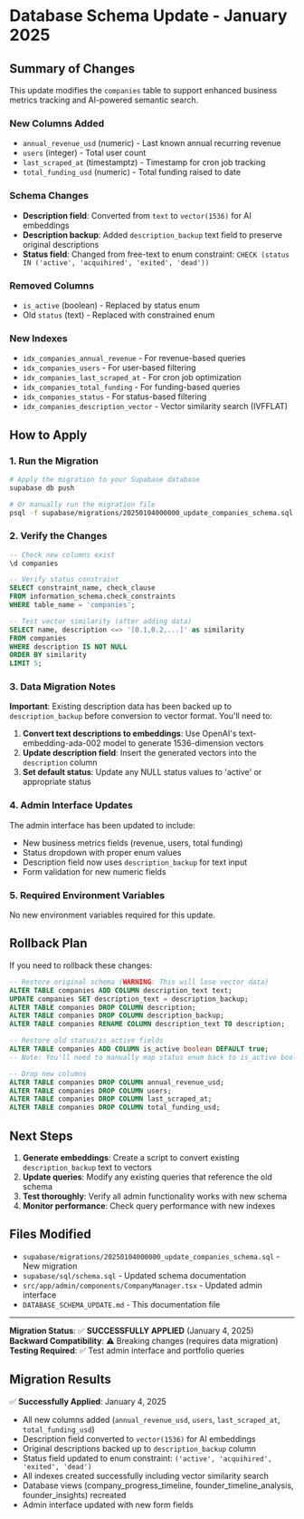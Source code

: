 # Database Schema Update - January 2025

## Summary of Changes

This update modifies the `companies` table to support enhanced business metrics tracking and AI-powered semantic search.

### New Columns Added
- `annual_revenue_usd` (numeric) - Last known annual recurring revenue
- `users` (integer) - Total user count 
- `last_scraped_at` (timestamptz) - Timestamp for cron job tracking
- `total_funding_usd` (numeric) - Total funding raised to date

### Schema Changes
- **Description field**: Converted from `text` to `vector(1536)` for AI embeddings
- **Description backup**: Added `description_backup` text field to preserve original descriptions
- **Status field**: Changed from free-text to enum constraint: `CHECK (status IN ('active', 'acquihired', 'exited', 'dead'))`

### Removed Columns
- `is_active` (boolean) - Replaced by status enum
- Old `status` (text) - Replaced with constrained enum

### New Indexes
- `idx_companies_annual_revenue` - For revenue-based queries
- `idx_companies_users` - For user-based filtering  
- `idx_companies_last_scraped_at` - For cron job optimization
- `idx_companies_total_funding` - For funding-based queries
- `idx_companies_status` - For status-based filtering
- `idx_companies_description_vector` - Vector similarity search (IVFFLAT)

## How to Apply

### 1. Run the Migration
```bash
# Apply the migration to your Supabase database
supabase db push

# Or manually run the migration file
psql -f supabase/migrations/20250104000000_update_companies_schema.sql
```

### 2. Verify the Changes
```sql
-- Check new columns exist
\d companies

-- Verify status constraint
SELECT constraint_name, check_clause 
FROM information_schema.check_constraints 
WHERE table_name = 'companies';

-- Test vector similarity (after adding data)
SELECT name, description <=> '[0.1,0.2,...]' as similarity 
FROM companies 
WHERE description IS NOT NULL 
ORDER BY similarity 
LIMIT 5;
```

### 3. Data Migration Notes

**Important**: Existing description data has been backed up to `description_backup` before conversion to vector format. You'll need to:

1. **Convert text descriptions to embeddings**: Use OpenAI's text-embedding-ada-002 model to generate 1536-dimension vectors
2. **Update description field**: Insert the generated vectors into the `description` column
3. **Set default status**: Update any NULL status values to 'active' or appropriate status

### 4. Admin Interface Updates

The admin interface has been updated to include:
- New business metrics fields (revenue, users, total funding)
- Status dropdown with proper enum values
- Description field now uses `description_backup` for text input
- Form validation for new numeric fields

### 5. Required Environment Variables

No new environment variables required for this update.

## Rollback Plan

If you need to rollback these changes:

```sql
-- Restore original schema (WARNING: This will lose vector data)
ALTER TABLE companies ADD COLUMN description_text text;
UPDATE companies SET description_text = description_backup;
ALTER TABLE companies DROP COLUMN description;
ALTER TABLE companies DROP COLUMN description_backup;
ALTER TABLE companies RENAME COLUMN description_text TO description;

-- Restore old status/is_active fields
ALTER TABLE companies ADD COLUMN is_active boolean DEFAULT true;
-- Note: You'll need to manually map status enum back to is_active boolean

-- Drop new columns
ALTER TABLE companies DROP COLUMN annual_revenue_usd;
ALTER TABLE companies DROP COLUMN users;
ALTER TABLE companies DROP COLUMN last_scraped_at;
ALTER TABLE companies DROP COLUMN total_funding_usd;
```

## Next Steps

1. **Generate embeddings**: Create a script to convert existing `description_backup` text to vectors
2. **Update queries**: Modify any existing queries that reference the old schema
3. **Test thoroughly**: Verify all admin functionality works with new schema
4. **Monitor performance**: Check query performance with new indexes

## Files Modified

- `supabase/migrations/20250104000000_update_companies_schema.sql` - New migration
- `supabase/sql/schema.sql` - Updated schema documentation  
- `src/app/admin/components/CompanyManager.tsx` - Updated admin interface
- `DATABASE_SCHEMA_UPDATE.md` - This documentation file

---

**Migration Status**: ✅ **SUCCESSFULLY APPLIED** (January 4, 2025)  
**Backward Compatibility**: ⚠️ Breaking changes (requires data migration)  
**Testing Required**: ✅ Test admin interface and portfolio queries

## Migration Results

✅ **Successfully Applied**: January 4, 2025
- All new columns added (`annual_revenue_usd`, `users`, `last_scraped_at`, `total_funding_usd`)
- Description field converted to `vector(1536)` for AI embeddings
- Original descriptions backed up to `description_backup` column
- Status field updated to enum constraint: `('active', 'acquihired', 'exited', 'dead')`
- All indexes created successfully including vector similarity search
- Database views (company_progress_timeline, founder_timeline_analysis, founder_insights) recreated
- Admin interface updated with new form fields 